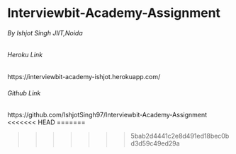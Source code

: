 # Interviewbit-Academy-Assignment

<h6>By Ishjot Singh JIIT,Noida</h6>

<h6>Heroku Link</h6>
https://interviewbit-academy-ishjot.herokuapp.com/

<h6>Github Link</h6>
https://github.com/IshjotSingh97/Interviewbit-Academy-Assignment
<<<<<<< HEAD
=======

>>>>>>> 5bab2d4441c2e8d491ed18bec0bd3d59c49ed29a


